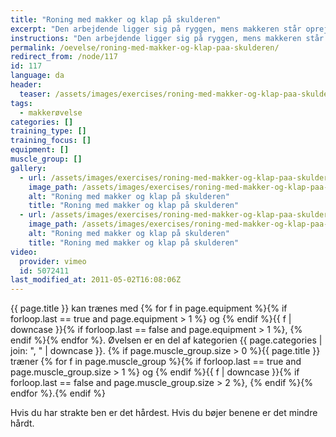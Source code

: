 ```yaml
---
title: "Roning med makker og klap på skulderen"
excerpt: "Den arbejdende ligger sig på ryggen, mens makkeren står oprejst ved siden af og tager fat i hans arm. Makkeren skal sørge for at stramme op i kropsstammen. Den liggende skal trække sig op og klappe den anden på skulderen."
instructions: "Den arbejdende ligger sig på ryggen, mens makkeren står oprejst ved siden af og tager fat i hans arm. Makkeren skal sørge for at stramme op i kropsstammen. Den liggende skal trække sig op og klappe den anden på skulderen."
permalink: /oevelse/roning-med-makker-og-klap-paa-skulderen/
redirect_from: /node/117
id: 117
language: da
header:
  teaser: /assets/images/exercises/roning-med-makker-og-klap-paa-skulderen-0-320.jpg
tags:
  - makkerøvelse
categories: []
training_type: []
training_focus: []
equipment: []
muscle_group: []
gallery:
  - url: /assets/images/exercises/roning-med-makker-og-klap-paa-skulderen-0.jpg
    image_path: /assets/images/exercises/roning-med-makker-og-klap-paa-skulderen-0-320.jpg
    alt: "Roning med makker og klap på skulderen"
    title: "Roning med makker og klap på skulderen"
  - url: /assets/images/exercises/roning-med-makker-og-klap-paa-skulderen-1.jpg
    image_path: /assets/images/exercises/roning-med-makker-og-klap-paa-skulderen-1-320.jpg
    alt: "Roning med makker og klap på skulderen"
    title: "Roning med makker og klap på skulderen"
video:
  provider: vimeo
  id: 5072411
last_modified_at: 2011-05-02T16:08:06Z
---
```

{{ page.title }} kan trænes med {% for f in page.equipment %}{% if forloop.last == true and page.equipment > 1 %} og {% endif %}{{ f | downcase  }}{% if forloop.last == false and page.equipment > 1 %}, {% endif %}{% endfor %}. Øvelsen er en del af kategorien {{ page.categories | join: ", " | downcase }}. {% if page.muscle_group.size > 0 %}{{ page.title }} træner {% for f in page.muscle_group %}{% if forloop.last == true and page.muscle_group.size > 1 %} og {% endif %}{{ f | downcase }}{% if forloop.last == false and page.muscle_group.size > 2 %}, {% endif %}{% endfor %}.{% endif %}

Hvis du har strakte ben er det hårdest. Hvis du bøjer benene er det mindre hårdt.
